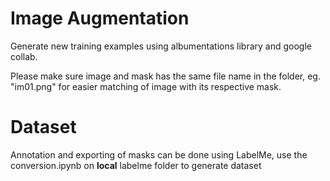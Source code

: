 # Image Augmentation
Generate new training examples using albumentations library and google collab.

Please make sure image and mask has the same file name in the folder, eg. "im01.png" for easier matching of image with its respective mask.

# Dataset
Annotation and exporting of masks can be done using LabelMe, use the conversion.ipynb on **local** labelme folder to generate dataset
